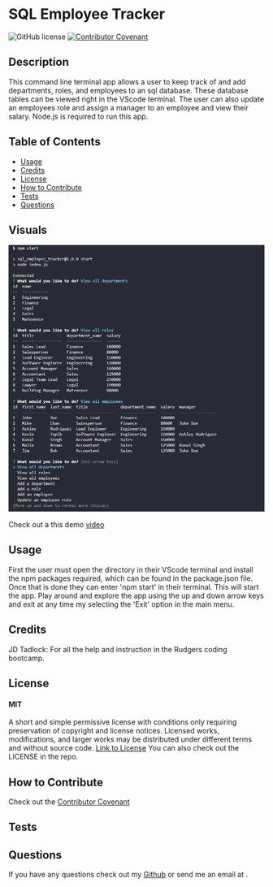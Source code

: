 # SQL Employee Tracker

![GitHub license](https://img.shields.io/badge/License-MIT-yellow.svg)
[![Contributor Covenant](https://img.shields.io/badge/Contributor%20Covenant-2.1-4baaaa.svg)](code_of_conduct.md)

## Description
This command line terminal app allows a user to keep track of and add departments, roles, and employees to an sql database. These database tables can be viewed right in the VScode terminal. The user can also update an employees role and assign a manager to an employee and view their salary. Node.js is required to run this app.

## Table of Contents
- [Usage](#usage)
- [Credits](#credits)
- [License](#license)
- [How to Contribute](#how-to-contribute)
- [Tests](#tests)
- [Questions](#questions)

## Visuals
<img src="./public/images/Screenshot 2024-04-24 192427.png">

Check out a this demo [video](https://drive.google.com/file/d/1xeN8RlmTZfyX8RAdtaG_J1gOwPVw_ZwX/view?usp=sharing)

## Usage 
First the user must open the directory in their VScode terminal and install the npm packages required, which can be found in the package.json file. Once that is done they can enter 'npm start' in their terminal. This will start the app. Play around and explore the app using the up and down arrow keys and exit at any time my selecting the 'Exit' option in the main menu.

## Credits
JD Tadlock: For all the help and instruction in the Rudgers coding bootcamp.

## License
#### MIT
A short and simple permissive license with conditions only requiring preservation of copyright and license notices. Licensed works, modifications, and larger works may be distributed under different terms and without source code.
[Link to License](https://opensource.org/license/MIT)
You can also check out the LICENSE in the repo.

## How to Contribute
Check out the [Contributor Covenant](https://www.contributor-covenant.org/version/2/1/code_of_conduct/code_of_conduct.md)

## Tests


## Questions
If you have any questions check out my [Github](https://github.com/TIrwin19) or send me an email at .
